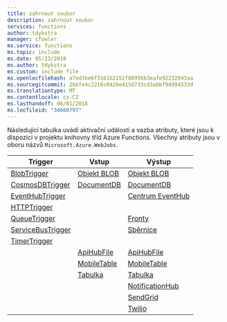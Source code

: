 ```yaml
---
title: zahrnout soubor
description: zahrnout soubor
services: functions
author: tdykstra
manager: cfowler
ms.service: functions
ms.topic: include
ms.date: 05/23/2018
ms.author: tdykstra
ms.custom: include file
ms.openlocfilehash: a7ed3be6f3161b2152f88956b3eafe92232043aa
ms.sourcegitcommit: 266fe4c2216c0420e415d733cd3abbf94994533d
ms.translationtype: MT
ms.contentlocale: cs-CZ
ms.lasthandoff: 06/01/2018
ms.locfileid: "34660797"
---
```

Následující tabulka uvádí aktivační události a vazba atributy, které jsou k dispozici v projektu knihovny tříd Azure Functions. Všechny atributy jsou v oboru názvů `Microsoft.Azure.WebJobs`.

| Trigger | Vstup | Výstup|
|------   | ------    | ------  |
| [BlobTrigger](../articles/azure-functions/functions-bindings-storage-blob.md#trigger---attributes)| [Objekt BLOB](../articles/azure-functions/functions-bindings-storage-blob.md#input---attributes)| [Objekt BLOB](../articles/azure-functions/functions-bindings-storage-blob.md#output---attributes)|
| [CosmosDBTrigger](../articles/azure-functions/functions-bindings-cosmosdb.md#trigger---attributes)| [DocumentDB](../articles/azure-functions/functions-bindings-cosmosdb.md#input---attributes)| [DocumentDB](../articles/azure-functions/functions-bindings-cosmosdb.md#output---attributes) |
| [EventHubTrigger](../articles/azure-functions/functions-bindings-event-hubs.md#trigger---attributes)|| [Centrum EventHub](../articles/azure-functions/functions-bindings-event-hubs.md#output---attributes) |
| [HTTPTrigger](../articles/azure-functions/functions-bindings-http-webhook.md#trigger---attributes)|||
| [QueueTrigger](../articles/azure-functions/functions-bindings-storage-queue.md#trigger---attributes)|| [Fronty](../articles/azure-functions/functions-bindings-storage-queue.md#output---attributes) |
| [ServiceBusTrigger](../articles/azure-functions/functions-bindings-service-bus.md#trigger---attributes)|| [Sběrnice](../articles/azure-functions/functions-bindings-service-bus.md#output---attributes) |
| [TimerTrigger](../articles/azure-functions/functions-bindings-timer.md#attributes) | ||
| |[ApiHubFile](../articles/azure-functions/functions-bindings-external-file.md)| [ApiHubFile](../articles/azure-functions/functions-bindings-external-file.md)|
| |[MobileTable](../articles/azure-functions/functions-bindings-mobile-apps.md#input---attributes)| [MobileTable](../articles/azure-functions/functions-bindings-mobile-apps.md#output---attributes) | 
| |[Tabulka](../articles/azure-functions/functions-bindings-storage-table.md#input---attributes)| [Tabulka](../articles/azure-functions/functions-bindings-storage-table.md#output---attributes)  | 
| ||[NotificationHub](../articles/azure-functions/functions-bindings-notification-hubs.md#attributes) |
| ||[SendGrid](../articles/azure-functions/functions-bindings-sendgrid.md#attributes) |
| ||[Twilio](../articles/azure-functions/functions-bindings-twilio.md#attributes)| 